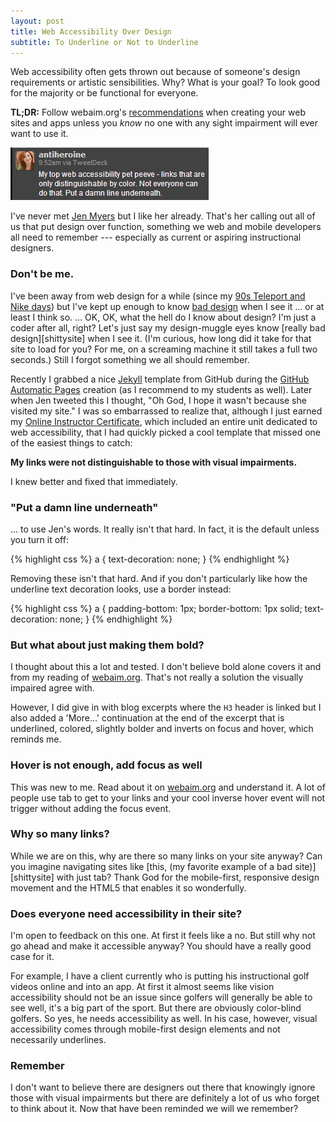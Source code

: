 ```yaml
---
layout: post
title: Web Accessibility Over Design
subtitle: To Underline or Not to Underline
---
```


Web accessibility often gets thrown out because of someone's design
requirements or artistic sensibilities. Why? What is your goal? To look
good for the majority or be functional for everyone.

**TL;DR:** Follow webaim.org's [recommendations][] when creating your web
sites and apps unless you *know* no one with any sight impairment will
ever want to use it.

![Put a damn line underneath][]

I've never met [Jen Myers][] but I like her already. That's her calling out all of
us that put design over function, something we web and mobile developers
all need to remember --- especially as current or aspiring instructional
designers.

### Don't be me.

I've been away from web design for a while (since my
[90s Teleport and Nike days][]) but I've kept up enough to know [bad design](http://robmuh.me)
when I see it &hellip; or at least I think so. &hellip; OK, OK, what the
hell do I know about design? I'm just a coder after all, right? Let's
just say my design-muggle eyes know [really bad design][shittysite] when I
see it. (I'm curious, how long did it take for that site to load for
you? For me, on a screaming machine it still takes a full two
seconds.) Still I forgot something we all should remember.



Recently I grabbed a nice [Jekyll][] template from GitHub during the
[GitHub Automatic Pages][] creation (as I recommend to my students as
well). Later when Jen tweeted this I thought, "Oh God, I hope it wasn't
because she visited my site." I was so embarrassed to realize that,
although I just earned my [Online Instructor Certificate][], which
included an entire unit dedicated to web accessibility, that I had quickly
picked a cool template that missed one of the easiest things to catch:

**My links were not distinguishable to those with visual impairments.**

I knew better and fixed that immediately.

### "Put a damn line underneath"

&hellip; to use Jen's words. It really isn't that hard. In fact, it
is the default unless you turn it off:

{% highlight css %}
a {
  text-decoration: none;
}
{% endhighlight %}

Removing these isn't that hard. And if you don't particularly like how
the underline text decoration looks, use a border instead:

{% highlight css %}
a {
  padding-bottom: 1px;
  border-bottom: 1px solid;
  text-decoration: none;
}
{% endhighlight %}

### But what about just making them bold?

I thought about this a lot and tested. I don't believe bold alone covers
it and from my reading of [webaim.org][]. That's not really a solution
the visually impaired agree with.

However, I did give in with blog excerpts where the `H3` header is
linked but I also added a 'More&hellip;' continuation at the end of
the excerpt that is underlined, colored, slightly bolder and inverts
on focus and hover, which reminds me.

### Hover is not enough, add focus as well

This was new to me. Read about it on [webaim.org][] and understand it.
A lot of people use tab to get to your links and your cool inverse
hover event will not trigger without adding the focus event.

### Why so many links?

While we are on this, why are there so many links on your site anyway? Can
you imagine navigating sites like [this, (my favorite example of a bad site)][shittysite]
with just tab? Thank God for the mobile-first,
responsive design movement and the HTML5 that enables it so
wonderfully.

### Does everyone need accessibility in their site?

I'm open to feedback on this one. At first it feels like a no. But
still why not go ahead and make it accessible anyway? You should have
a really good case for it.

For example, I have a client currently who is putting his instructional
golf videos online and into an app. At first it almost seems like
vision accessibility should not be an issue since golfers will generally
be able to see well, it's a big part of the sport. But there are obviously
color-blind golfers. So yes, he needs accessibility as well. In his
case, however, visual accessibility comes through mobile-first design
elements and not necessarily underlines.

### Remember

I don't want to believe there are designers out there that knowingly
ignore those with visual impairments but there are definitely a lot of us
who forget to think about it. Now that have been reminded we will we
remember?

[90s Teleport and Nike days]: http://linkedin.com/in/robmuh
[GitHub Automatic Pages]: http://pages.github.com/
[Jekyll]: http://jekyllrb.com
[Jen Myers]: http://twitter.com/antiheroine
[Online Instructor Certificate]: http://www.rccc.edu/distance/internet-courses/
[Put a damn line underneath]: /images/put_a_damn_line_underneath.png
[recommendations]: http://webaim.org
[webaim.org]: http://webaim.org
